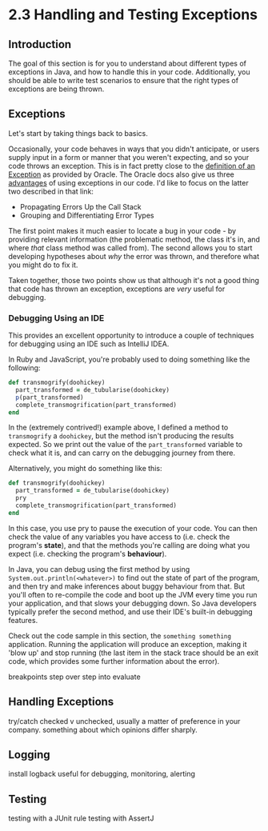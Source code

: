 # 2.3 Handling and Testing Exceptions

## Introduction
The goal of this section is for you to understand about different types of exceptions in Java, and how to handle this in your code. Additionally, you should be able to write test scenarios to ensure that the right types of exceptions are being thrown.

## Exceptions
Let's start by taking things back to basics.

Occasionally, your code behaves in ways that you didn't anticipate, or users supply input in a form or manner that you weren't expecting, and so your code throws an exception. This is in fact pretty close to the [definition of an Exception](https://docs.oracle.com/javase/tutorial/essential/exceptions/definition.html) as provided by Oracle. The Oracle docs also give us three [advantages](https://docs.oracle.com/javase/tutorial/essential/exceptions/advantages.html) of using exceptions in our code. I'd like to focus on the latter two described in that link:

* Propagating Errors Up the Call Stack
* Grouping and Differentiating Error Types

The first point makes it much easier to locate a bug in your code - by providing relevant information (the problematic method, the class it's in, and where *that* class method was called from). The second allows you to start developing hypotheses about *why* the error was thrown, and therefore what you might do to fix it.

Taken together, those two points show us that although it's not a good thing that code has thrown an exception, exceptions are *very* useful for debugging.

### Debugging Using an IDE
This provides an excellent opportunity to introduce a couple of techniques for debugging using an IDE such as IntelliJ IDEA.

In Ruby and JavaScript, you're probably used to doing something like the following:

```ruby
def transmogrify(doohickey)
  part_transformed = de_tubularise(doohickey)
  p(part_transformed)
  complete_transmogrification(part_transformed)
end
```

In the (extremely contrived!) example above, I defined a method to `transmogrify` a `doohickey`, but the method isn't producing the results expected. So we print out the value of the `part_transformed` variable to check what it is, and can carry on the debugging journey from there.

Alternatively, you might do something like this:

```ruby
def transmogrify(doohickey)
  part_transformed = de_tubularise(doohickey)
  pry
  complete_transmogrification(part_transformed)
end
``` 

In this case, you use pry to pause the execution of your code. You can then check the value of any variables you have access to (i.e. check the program's **state**), and that the methods you're calling are doing what you expect (i.e. checking the program's **behaviour**).

In Java, you can debug using the first method by using `System.out.println(<whatever>)` to find out the state of part of the program, and then try and make inferences about buggy behaviour from that. But you'll often to re-compile the code and boot up the JVM every time you run your application, and that slows your debugging down. So Java developers typically prefer the second method, and use their IDE's built-in debugging features.  

Check out the code sample in this section, the `something something` application. Running the application will produce an exception, making it 'blow up' and stop running (the last item in the stack trace should be an exit code, which provides some further information about the error).

breakpoints
step over
step into
evaluate

## Handling Exceptions
try/catch
checked v unchecked, usually a matter of preference in your company. something about which opinions differ sharply.

## Logging
install logback
useful for debugging, monitoring, alerting

## Testing
testing with a JUnit rule
testing with AssertJ
